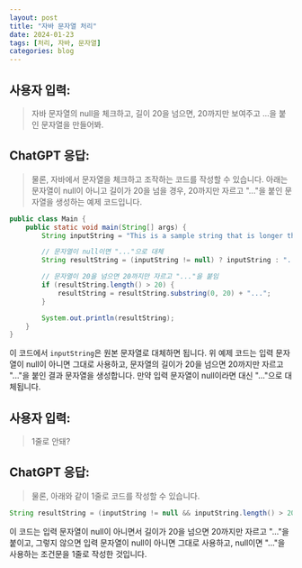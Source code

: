 ```yaml
---
layout: post
title: "자바 문자열 처리"
date: 2024-01-23
tags: [처리, 자바, 문자열]
categories: blog
---
```


## 사용자 입력:
> 자바 문자열의 null을 체크하고, 길이 20을 넘으면, 20까지만 보여주고 ...을 붙인 문자열을 만들어봐.

## ChatGPT 응답:
> 물론, 자바에서 문자열을 체크하고 조작하는 코드를 작성할 수 있습니다. 아래는 문자열이 null이 아니고 길이가 20을 넘을 경우, 20까지만 자르고 "..."을 붙인 문자열을 생성하는 예제 코드입니다.

```java
public class Main {
    public static void main(String[] args) {
        String inputString = "This is a sample string that is longer than 20 characters.";

        // 문자열이 null이면 "..."으로 대체
        String resultString = (inputString != null) ? inputString : "...";

        // 문자열이 20을 넘으면 20까지만 자르고 "..."을 붙임
        if (resultString.length() > 20) {
            resultString = resultString.substring(0, 20) + "...";
        }

        System.out.println(resultString);
    }
}
```

이 코드에서 `inputString`은 원본 문자열로 대체하면 됩니다. 위 예제 코드는 입력 문자열이 null이 아니면 그대로 사용하고, 문자열의 길이가 20을 넘으면 20까지만 자르고 "..."을 붙인 결과 문자열을 생성합니다. 만약 입력 문자열이 null이라면 대신 "..."으로 대체됩니다.

## 사용자 입력:
> 1줄로 안돼?

## ChatGPT 응답:
> 물론, 아래와 같이 1줄로 코드를 작성할 수 있습니다.

```java
String resultString = (inputString != null && inputString.length() > 20) ? inputString.substring(0, 20) + "..." : (inputString != null) ? inputString : "...";
```

이 코드는 입력 문자열이 null이 아니면서 길이가 20을 넘으면 20까지만 자르고 "..."을 붙이고, 그렇지 않으면 입력 문자열이 null이 아니면 그대로 사용하고, null이면 "..."을 사용하는 조건문을 1줄로 작성한 것입니다.

